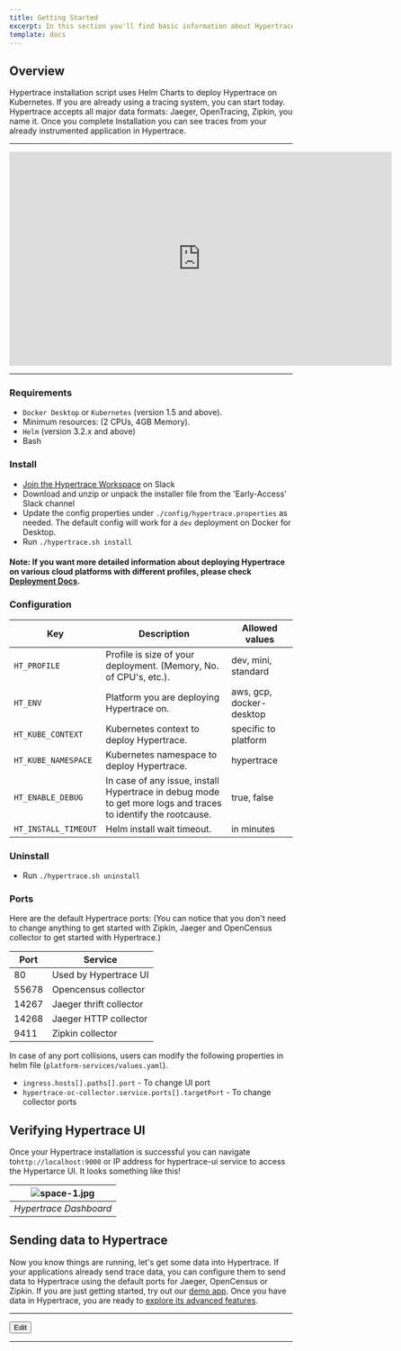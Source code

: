 ```yaml
---
title: Getting Started
excerpt: In this section you'll find basic information about Hypertrace and how to use it.
template: docs
---
```


## Overview
Hypertrace installation script uses Helm Charts to deploy Hypertrace on Kubernetes. If you are already using a tracing system, you can start today. Hypertrace accepts all major data formats: Jaeger, OpenTracing, Zipkin, you name it. Once you complete Installation you can see traces from your already instrumented application in Hypertrace. 

---
<iframe width="680" height="380" src="https://www.youtube.com/embed/hmMpa3Xp6Go" frameborder="0" allow="accelerometer; autoplay; encrypted-media; gyroscope" allowfullscreen></iframe> 

---

### Requirements
- `Docker Desktop` or `Kubernetes` (version 1.5 and above).
- Minimum resources: (2 CPUs, 4GB Memory).
- `Helm` (version 3.2.x and above)
- Bash

### Install
- [Join the Hypertrace Workspace](https://www.hypertrace.org/get-started) on Slack
- Download and unzip or unpack the installer file from the 'Early-Access' Slack channel 
- Update the config properties under `./config/hypertrace.properties` as needed. The default config will work for a `dev` deployment on Docker for Desktop.
- Run `./hypertrace.sh install`


#### Note: If you want more detailed information about deploying Hypertrace on various cloud platforms with different profiles, please check [Deployment Docs](https://docs.hypertrace.org/deployments).

### Configuration

| Key                  | Description                                                                                                   | Allowed values       |
|----------------------|---------------------------------------------------------------------------------------------------------------|----------------------|
| `HT_PROFILE`         | Profile is size of your deployment. (Memory, No. of CPU's, etc.).                                             | dev, mini, standard |
| `HT_ENV`             | Platform you are deploying Hypertrace on.                                                                     | aws, gcp, docker-desktop      |
| `HT_KUBE_CONTEXT`    | Kubernetes context to deploy Hypertrace.                                                                      | specific to platform |
| `HT_KUBE_NAMESPACE`  | Kubernetes namespace to deploy Hypertrace.                                                                    | hypertrace           |
| `HT_ENABLE_DEBUG`    | In case of any issue, install Hypertrace in debug mode to get more logs and traces to identify the rootcause. | true, false          |
| `HT_INSTALL_TIMEOUT` | Helm install wait timeout.                                                                                    | in minutes           |

### Uninstall
- Run `./hypertrace.sh uninstall`

### Ports

Here are the default Hypertrace ports: (You can notice that you don't need to change anything to get started with Zipkin, Jaeger and OpenCensus collector to get started with Hypertrace.)

| Port  | Service                 |
|-------|-------------------------|
| 80    | Used by Hypertrace UI   |
| 55678 | Opencensus collector    |
| 14267 | Jaeger thrift collector |
| 14268 | Jaeger HTTP collector   |
| 9411  | Zipkin collector        |

In case of any port collisions, users can modify the following properties in helm file (`platform-services/values.yaml`).
- `ingress.hosts[].paths[].port` -  To change UI port 
- `hypertrace-oc-collector.service.ports[].targetPort` - To change collector ports

## Verifying Hypertrace UI

Once your Hypertrace installation is successful you can navigate to`http://localhost:9000` or IP address for hypertrace-ui service to access the Hypertarce UI. It looks something like this!

| ![space-1.jpg](https://s3.amazonaws.com/hypertrace-docs/dashboard-1.png) | 
|:--:| 
| *Hypertrace Dashboard* |

## Sending data to Hypertrace
Now you know things are running, let's get some data into Hypertrace. If your applications already send trace data, you can configure them to send data to Hypertrace using the default ports for Jaeger, OpenCensus or Zipkin. If you are just getting started, try out our [demo app](https://docs.hypertrace.org/sample-app/). Once you have data in Hypertrace, you are ready to [explore its advanced features](https://docs.hypertrace/org/platform-ui/). 

***

<a href="https://github.com/hypertrace/hypertrace-docs-website/tree/master/src/pages/getting-started/index.md">
<button type="button">Edit</button></a>


***
